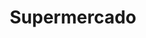 ---
title: "Supermercado"
url: /ciudad-autonoma-de-buenos-aires/supermercado-avenida-belgrano/
shop: Supermarkt
---